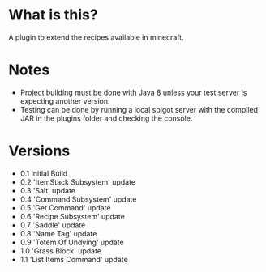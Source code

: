 # What is this?
A plugin to extend the recipes available in minecraft.

# Notes
- Project building must be done with Java 8 unless your test server is expecting another version.
- Testing can be done by running a local spigot server with the compiled JAR in the plugins folder and checking the console.

# Versions
-  0.1 Initial Build
-  0.2 'ItemStack Subsystem' update
-  0.3 'Salt' update
-  0.4 'Command Subsystem' update
-  0.5 'Get Command' update
-  0.6 'Recipe Subsystem' update
-  0.7 'Saddle' update
-  0.8 'Name Tag' update
-  0.9 'Totem Of Undying' update
-  1.0 'Grass Block' update
-  1.1 'List Items Command' update